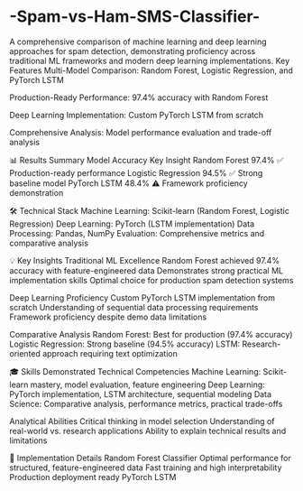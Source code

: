 # -Spam-vs-Ham-SMS-Classifier-
A comprehensive comparison of machine learning and deep learning approaches for spam detection, demonstrating proficiency across traditional ML frameworks and modern deep learning implementations.
Key Features
Multi-Model Comparison: Random Forest, Logistic Regression, and PyTorch LSTM

Production-Ready Performance: 97.4% accuracy with Random Forest

Deep Learning Implementation: Custom PyTorch LSTM from scratch

Comprehensive Analysis: Model performance evaluation and trade-off analysis

📊 Results Summary
Model	Accuracy	Key Insight
Random Forest	97.4% ✅	Production-ready performance
Logistic Regression	94.5% ✅	Strong baseline model
PyTorch LSTM	48.4% ⚠️	Framework proficiency demonstration


🛠 Technical Stack
Machine Learning: Scikit-learn (Random Forest, Logistic Regression)
Deep Learning: PyTorch (LSTM implementation)
Data Processing: Pandas, NumPy
Evaluation: Comprehensive metrics and comparative analysis

💡 Key Insights
Traditional ML Excellence
Random Forest achieved 97.4% accuracy with feature-engineered data
Demonstrates strong practical ML implementation skills
Optimal choice for production spam detection systems

Deep Learning Proficiency
Custom PyTorch LSTM implementation from scratch
Understanding of sequential data processing requirements
Framework proficiency despite demo data limitations

Comparative Analysis
Random Forest: Best for production (97.4% accuracy)
Logistic Regression: Strong baseline (94.5% accuracy)
LSTM: Research-oriented approach requiring text optimization

🎓 Skills Demonstrated
Technical Competencies
Machine Learning: Scikit-learn mastery, model evaluation, feature engineering
Deep Learning: PyTorch implementation, LSTM architecture, sequential modeling
Data Science: Comparative analysis, performance metrics, practical trade-offs

Analytical Abilities
Critical thinking in model selection
Understanding of real-world vs. research applications
Ability to explain technical results and limitations

🔬 Implementation Details
Random Forest Classifier
Optimal performance for structured, feature-engineered data
Fast training and high interpretability
Production deployment ready
PyTorch LSTM
